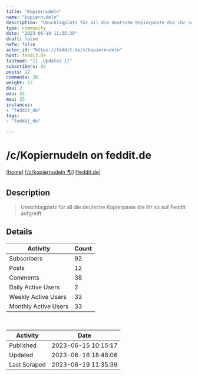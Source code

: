 ```yaml
---
title: "Kopiernudeln" 
name: "kopiernudeln"
description: "Umschlagplatz für all die deutsche Kopierpaste die ihr so auf Feddit aufgreift"
type: community
date: "2023-06-19 11:35:39"
draft: false
nsfw: false
actor_id: "https://feddit.de/c/kopiernudeln"
host: feddit.de
lastmod: "{[ .Updated }}"
subscribers: 92
posts: 12
comments: 38
weight: 12
dau: 2
wau: 33
mau: 33
instances:
- "feddit_de"
tags: 
- "feddit_de"

---
```


# /c/Kopiernudeln on feddit.de

[[home](/)]
[[/c/kopiernudeln 🌎](https://feddit.de/c/kopiernudeln)]
[[feddit.de](/instances/feddit_de)]


## Description 

<blockquote class="description">
Umschlagplatz für all die deutsche Kopierpaste die ihr so auf Feddit aufgreift
</blockquote>


## Details

| Activity | Count  |
|----------------------|---|
| Subscribers          | 92 |
| Posts                | 12  |
| Comments             | 38  |
| Daily Active Users   | 2  |
| Weekly Active Users  | 33  |
| Monthly Active Users | 33  |

<br>

| Activity | Date |
|----------------------|---|
| Published            | 2023-06-15 10:15:17 |
| Updated              | 2023-06-16 18:48:06 |
| Last Scraped         | 2023-06-19 11:35:39 |
